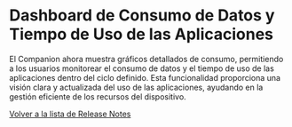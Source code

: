 # Dashboard de Consumo de Datos y Tiempo de Uso de las Aplicaciones

El Companion ahora muestra gráficos detallados de consumo, permitiendo a los usuarios monitorear el consumo de datos y el tiempo de uso de las aplicaciones dentro del ciclo definido. Esta funcionalidad proporciona una visión clara y actualizada del uso de las aplicaciones, ayudando en la gestión eficiente de los recursos del dispositivo.

[Volver a la lista de Release Notes](broken-reference)
